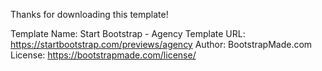 Thanks for downloading this template!

Template Name: Start Bootstrap - Agency
Template URL: https://startbootstrap.com/previews/agency
Author: BootstrapMade.com
License: https://bootstrapmade.com/license/
